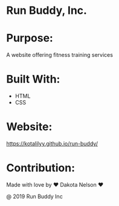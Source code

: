 # Run Buddy, Inc.

# Purpose: 
A website offering fitness training services

# Built With:

* HTML
* CSS

# Website: 
https://kotalilyy.github.io/run-buddy/

# Contribution: 

Made with love by ❤️ Dakota Nelson ❤️
 
@ 2019 Run Buddy Inc

